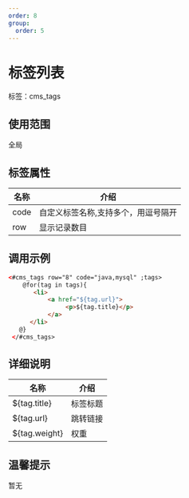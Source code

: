 ```yaml
---
order: 8
group:
  order: 5
---
```


# 标签列表

标签：cms_tags

## 使用范围

全局

## 标签属性

| 名称 | 介绍                                |
| ---- | ----------------------------------- |
| code | 自定义标签名称,支持多个，用逗号隔开 |
| row  | 显示记录数目                        |

## 调用示例

```html
<#cms_tags row="8" code="java,mysql" ;tags>
    @for(tag in tags){
       <li>
           <a href="${tag.url}">
                <p>${tag.title}</p>
           </a>
      </li>
   @}
 </#cms_tags>
```

## 详细说明

| 名称          | 介绍     |
| ------------- | -------- |
| ${tag.title}  | 标签标题 |
| ${tag.url}    | 跳转链接 |
| ${tag.weight} | 权重     |

## 温馨提示

暂无

